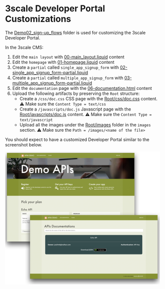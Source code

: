 # 3scale Developer Portal Customizations

The [Demo02_sign-up_flows](./Demo02_sign-up_flows) folder is used for customizing the 3scale Developer Portal.

In the 3scale CMS:
1. Edit the `main layout` with [00-main_layout.liquid](./Demo02_sign-up_flows/00-main_layout.liquid) content
2. Edit the `homepage` with [01-homepage.liquid](./Demo02_sign-up_flows/01-homepage.liquid) content
3. Create a `partial` called `single_app_signup_form` with [02-single_app_signup_form-partial.liquid](./Demo02_sign-up_flows/02-single_app_signup_form-partial.liquid)
4. Create a `partial` called `multiple_app_signup_form` with [03-multiple_app_signup_form-partial.liquid](./Demo02_sign-up_flows/03-multiple_app_signup_form-partial.liquid)
5. Edit the `documentation` page with the [06-documentation.html](./06-documentation.html) content
5. Upload the following artifacts by preserving the `Root` structure:
    - Create a `/css/doc.css` CSS page with the [Root/css/doc.css](./Demo02_sign-up_flows/Root/css/doc.css) content. :warning: Make sure the `Content Type = text/css`
    - Create a `/javascripts/doc.js` Javascript page with the [Root/javascripts/doc.js](./Demo02_sign-up_flows/Root/javascripts/doc.js) content. :warning: Make sure the `Content Type = text/javascript`
    - Upload all the images under the [Root/images](./Demo02_sign-up_flows/Root/images) folder in the `images` section. :warning: Make sure the `Path = /images/<name of the file>`

You should expect to have a customized Developer Portal similar to the screenshot below.

![Customized_DeveloperPortal.png](./_DocImages/Customized_DeveloperPortal.png)


